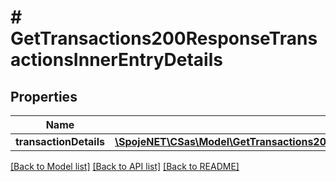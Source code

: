 # # GetTransactions200ResponseTransactionsInnerEntryDetails

## Properties

Name | Type | Description | Notes
------------ | ------------- | ------------- | -------------
**transactionDetails** | [**\SpojeNET\CSas\Model\GetTransactions200ResponseTransactionsInnerEntryDetailsTransactionDetails**](GetTransactions200ResponseTransactionsInnerEntryDetailsTransactionDetails.md) |  | [optional]

[[Back to Model list]](../../README.md#models) [[Back to API list]](../../README.md#endpoints) [[Back to README]](../../README.md)
